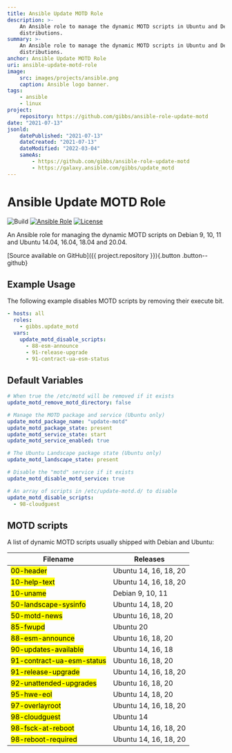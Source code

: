 ```yaml
---
title: Ansible Update MOTD Role
description: >-
    An Ansible role to manage the dynamic MOTD scripts in Ubuntu and Debian
    distributions.
summary: >-
    An Ansible role to manage the dynamic MOTD scripts in Ubuntu and Debian
    distributions.
anchor: Ansible Update MOTD Role
uri: ansible-update-motd-role
image:
    src: images/projects/ansible.png
    caption: Ansible logo banner.
tags:
    - ansible
    - linux
project:
    repository: https://github.com/gibbs/ansible-role-update-motd
date: "2021-07-13"
jsonld:
    datePublished: "2021-07-13"
    dateCreated: "2021-07-13"
    dateModified: "2022-03-04"
    sameAs:
        - https://github.com/gibbs/ansible-role-update-motd
        - https://galaxy.ansible.com/gibbs/update_motd
---
```


# Ansible Update MOTD Role

![Build](https://github.com/gibbs/ansible-role-update-motd/actions/workflows/test.yml/badge.svg)
[![Ansible Role](https://img.shields.io/badge/Ansible%20Role-gibbs.update__motd-blue.svg)](https://galaxy.ansible.com/gibbs/update_motd)
[![License](https://img.shields.io/badge/License-MIT-brightgreen.svg)](https://opensource.org/licenses/MIT)

An Ansible role for managing the dynamic MOTD scripts on Debian 9, 10, 11 
and Ubuntu 14.04, 16.04, 18.04 and 20.04.

[Source available on GitHub]({{ project.repository }}){.button .button--github}

## Example Usage

The following example disables MOTD scripts by removing their execute bit.

```yaml
- hosts: all
  roles:
    - gibbs.update_motd
  vars:
    update_motd_disable_scripts:
      - 88-esm-announce
      - 91-release-upgrade
      - 91-contract-ua-esm-status
```

## Default Variables

```yaml
# When true the /etc/motd will be removed if it exists
update_motd_remove_motd_directory: false

# Manage the MOTD package and service (Ubuntu only)
update_motd_package_name: "update-motd"
update_motd_package_state: present
update_motd_service_state: start
update_motd_service_enabled: true

# The Ubuntu Landscape package state (Ubuntu only)
update_motd_landscape_state: present

# Disable the "motd" service if it exists
update_motd_disable_motd_service: true

# An array of scripts in /etc/update-motd.d/ to disable
update_motd_disable_scripts:
  - 98-cloudguest
```

## MOTD scripts

A list of dynamic MOTD scripts usually shipped with Debian and Ubuntu:

<table>
<thead>
<tr>
<th scope="col">Filename</th>
<th scope="col">Releases</th>
</tr>
</thead>
<tbody>
<tr>
<td><mark>00-header</mark></td>
<td>Ubuntu 14, 16, 18, 20</td>
</tr>
<tr>
<td><mark>10-help-text</mark></td>
<td>Ubuntu 14, 16, 18, 20</td>
</tr>
<tr>
<td><mark>10-uname</mark></td>
<td>Debian 9, 10, 11</td>
</tr>
<tr>
<td><mark>50-landscape-sysinfo</mark></td>
<td>Ubuntu 14, 18, 20</td>
</tr>
<tr>
<td><mark>50-motd-news</mark></td>
<td>Ubuntu 16, 18, 20</td>
</tr>
<tr>
<td><mark>85-fwupd</mark></td>
<td>Ubuntu 20</td>
</tr>
<tr>
<td><mark>88-esm-announce</mark></td>
<td>Ubuntu 16, 18, 20</td>
</tr>
<tr>
<td><mark>90-updates-available</mark></td>
<td>Ubuntu 14, 16, 18</td>
</tr>
<tr>
<td><mark>91-contract-ua-esm-status</mark></td>
<td>Ubuntu 16, 18, 20</td>
</tr>
<tr>
<td><mark>91-release-upgrade</mark></td>
<td>Ubuntu 14, 16, 18, 20</td>
</tr>
<tr>
<td><mark>92-unattended-upgrades</mark></td>
<td>Ubuntu 16, 18, 20</td>
</tr>
<tr>
<td><mark>95-hwe-eol</mark></td>
<td>Ubuntu 14, 18, 20</td>
</tr>
<tr>
<td><mark>97-overlayroot</mark></td>
<td>Ubuntu 14, 16, 18, 20</td>
</tr>
<tr>
<td><mark>98-cloudguest</mark></td>
<td>Ubuntu 14</td>
</tr>
<tr>
<td><mark>98-fsck-at-reboot</mark></td>
<td>Ubuntu 14, 16, 18, 20</td>
</tr>
<tr>
<td><mark>98-reboot-required</mark></td>
<td>Ubuntu 14, 16, 18, 20</td>
</tr>
</tbody>
</table>
